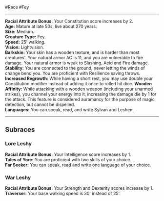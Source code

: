 #Race #Fey
- - -
**Racial Attribute Bonus:** Your Constitution score increases by 2.  
**Age:** Mature at late 50s, live about 270 years.  
**Size:** Medium.  
**Creature Type:** Fey.  
**Speed:** 25' walking.  
**Vision:** Lightvision.  
**Barkskin:** Your skin has a wooden texture, and is harder than most creatures'. Your natural armor AC is 11, and you are vulnerable to fire damage. Your natural armor is weak to Slashing, Acid and Fire damage.  
**Stability:** You are connected to the ground, never letting the winds of change bend you. You are proficient with Resilience saving throws.  
**Increased Regrowth:** While having a short rest, you may use double your Constitution modifier instead of adding it once to rolled hit dice.
**Wooden Affinity:** While attacking with a wooden weapon (including your unarmed strikes), you channel your energy into it, increasing the damage die by 1 for the attack. This feature is considered auramancy for the purpose of magic detection, but cannot be dispelled.  
**Languages:** You can speak, read, and write Sylvan and Leshen.
- - -
## Subraces
### Lore Leshy
 
**Racial Attribute Bonus:** Your Intelligence score increases by 1.  
**Tales of Yore:** You are proficient with two skills of your choice.  
**Far Seeker:** You can speak, read and write one language of your choice.
 
### War Leshy
 
**Racial Attribute Bonus:** Your Strength and Dexterity scores increase by 1.  
**Traverser:** Your base walking speed is 30' instead of 25'.